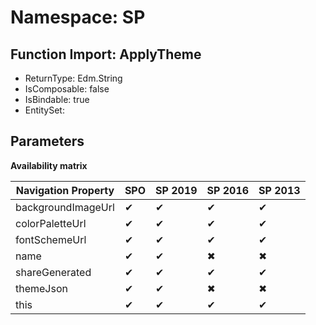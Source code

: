 # Namespace: SP

## Function Import: ApplyTheme

- ReturnType: Edm.String
- IsComposable: false
- IsBindable: true
- EntitySet: 

## Parameters

**Availability matrix**

Navigation Property | SPO | SP 2019 | SP 2016 | SP 2013
----------|-----|---------|---------|--------
backgroundImageUrl | ✔ | ✔ | ✔ | ✔
colorPaletteUrl | ✔ | ✔ | ✔ | ✔
fontSchemeUrl | ✔ | ✔ | ✔ | ✔
name | ✔ | ✔ | ✖ | ✖
shareGenerated | ✔ | ✔ | ✔ | ✔
themeJson | ✔ | ✔ | ✖ | ✖
this | ✔ | ✔ | ✔ | ✔
